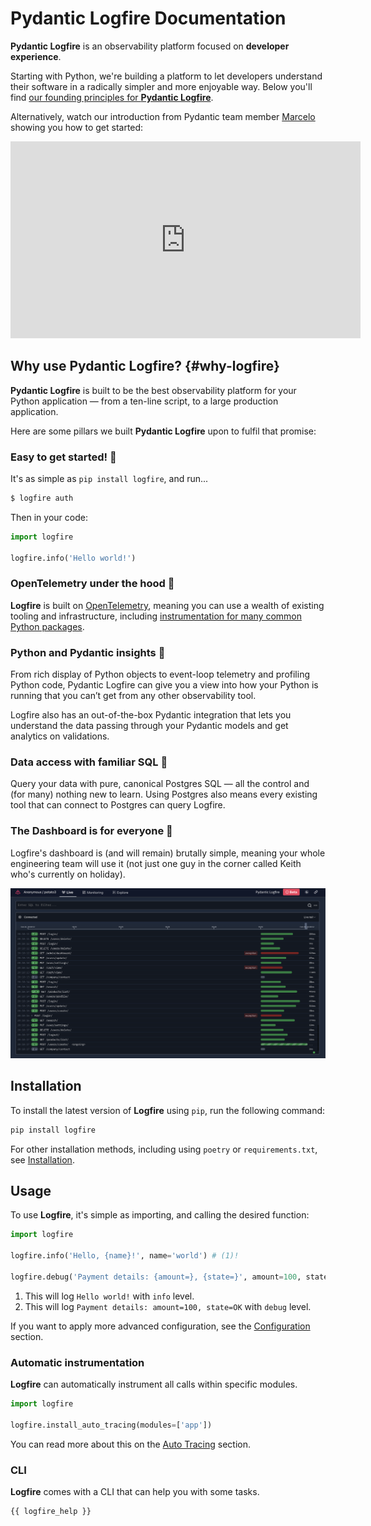 # Pydantic Logfire Documentation

**Pydantic Logfire** is an observability platform focused on **developer experience**.

Starting with Python, we're building a platform to let developers understand their software in a
radically simpler and more enjoyable way. Below you'll find [our founding principles for **Pydantic Logfire**](#why-logfire).

Alternatively, watch our introduction from Pydantic team member [Marcelo](https://github.com/Kludex) showing you how to get started:

<!-- Div center -->
<div style="text-align:center">
    <iframe width="560" height="315" src="https://www.youtube.com/embed/C-aaHfYcCeo?si=Hc9GvsxBSap9ryk8" title="YouTube video player" frameborder="0" allow="accelerometer; autoplay; clipboard-write; encrypted-media; gyroscope; picture-in-picture; web-share" allowfullscreen></iframe>
</div>

## Why use Pydantic Logfire? {#why-logfire}

**Pydantic Logfire** is built to be the best observability platform for your Python application — from a ten-line script, to a large production application.

Here are some pillars we built **Pydantic Logfire** upon to fulfil that promise:

### Easy to get started! :rocket:

It's as simple as `pip install logfire`, and run...

```bash
$ logfire auth
```

Then in your code:

```py
import logfire

logfire.info('Hello world!')
```

### OpenTelemetry under the hood :telescope:

**Logfire** is built on [OpenTelemetry](https://opentelemetry.io/), meaning you can
use a wealth of existing tooling and infrastructure, including
[instrumentation for many common Python packages](https://opentelemetry-python-contrib.readthedocs.io/en/latest/index.html).

### Python and Pydantic insights :snake:

From rich display of Python objects to event-loop telemetry and profiling Python code, Pydantic Logfire can give you a view into how your Python is running that you can’t get from any other observability tool.

Logfire also has an out-of-the-box Pydantic integration that lets you understand the data passing through your Pydantic models and get analytics on validations.

### Data access with familiar SQL :abacus:

Query your data with pure, canonical Postgres SQL — all the control and (for many) nothing new to learn. Using Postgres also means every existing tool that can connect to Postgres can query Logfire.

### The Dashboard is for everyone :busts_in_silhouette:

Logfire's dashboard is (and will remain) brutally simple, meaning your whole engineering team will
use it (not just one guy in the corner called Keith who's currently on holiday).

![Screenshot](screenshot.png)

## Installation

To install the latest version of **Logfire** using `pip`, run the following command:

```bash
pip install logfire
```

For other installation methods, including using `poetry` or `requirements.txt`, see [Installation](install.md).

## Usage

To use **Logfire**, it's simple as importing, and calling the desired function:

```py
import logfire

logfire.info('Hello, {name}!', name='world') # (1)!

logfire.debug('Payment details: {amount=}, {state=}', amount=100, state='OK') # (2)!
```

1. This will log `Hello world!` with `info` level.
2. This will log `Payment details: amount=100, state=OK` with `debug` level.

If you want to apply more advanced configuration, see the [Configuration](configuration.md) section.

### Automatic instrumentation

**Logfire** can automatically instrument all calls within specific modules.

```py
import logfire

logfire.install_auto_tracing(modules=['app'])
```

You can read more about this on the [Auto Tracing](usage/auto_tracing.md) section.

### CLI

**Logfire** comes with a CLI that can help you with some tasks.

```bash
{{ logfire_help }}
```
